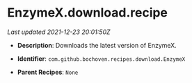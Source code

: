 # EnzymeX.download.recipe

_Last updated 2021-12-23 20:01:50Z_

- **Description**: Downloads the latest version of EnzymeX.

- **Identifier**: `com.github.bochoven.recipes.download.EnzymeX`

- **Parent Recipes**: `None`
